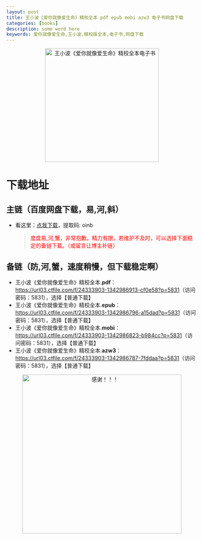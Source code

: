 ```yaml
---
layout: post
title: 王小波《爱你就像爱生命》精校全本 pdf epub mobi azw3 电子书网盘下载
categories: [books]
description: some word here
keywords: 爱你就像爱生命,王小波,精校版全本,电子书,网盘下载
---
```


<div align="center"><img src="https://qweree.cn/wp-content/uploads/2024/08/ai-ni-jiu-xiang-ai-sheng-ming-tuya.jpg" alt="王小波《爱你就像爱生命》精校全本电子书" width="300px" height="auto"></div>

# 下载地址

## 主链（百度网盘下载，易,河,斜）

- 看这里：[点我下载](https://pan.baidu.com/s/1iMXUbSbtZQZjDcqDmnWUyw?pwd=oinb)，提取码: oinb

  > <p style="color:red" >度盘易,河,蟹，非常抱歉。精力有限，若维护不及时，可以选择下面稳定的备链下载。（或留言让博主补链）</p>

## 备链（防,河,蟹，速度稍慢，但下载稳定啊）

- 王小波《爱你就像爱生命》精校全本.**pdf**：<https://url03.ctfile.com/f/24333903-1342986913-cf0e58?p=5831>（访问密码：5831），选择【普通下载】
- 王小波《爱你就像爱生命》精校全本.**epub**：<https://url03.ctfile.com/f/24333903-1342986796-a15dad?p=5831>（访问密码：5831），选择【普通下载】
- 王小波《爱你就像爱生命》精校全本.**mobi**：<https://url03.ctfile.com/f/24333903-1342986823-b984cc?p=5831>（访问密码：5831），选择【普通下载】
- 王小波《爱你就像爱生命》精校全本.**azw3**：<https://url03.ctfile.com/f/24333903-1342986787-7fddaa?p=5831>（访问密码：5831），选择【普通下载】

<div align="center"><img src="https://pic.imgdb.cn/item/661246bf68eb935713c7f81c.gif" alt="感谢！！！" width="420px" height="auto"/></div>
